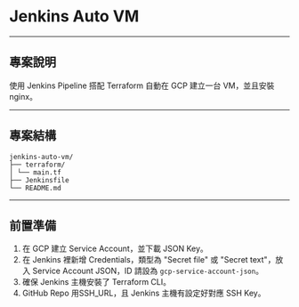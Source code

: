 # Jenkins Auto VM
---
## 專案說明

使用 Jenkins Pipeline 搭配 Terraform 自動在 GCP 建立一台 VM，並且安裝 nginx。

---
## 專案結構

``` 
jenkins-auto-vm/
├── terraform/
│ └── main.tf
├── Jenkinsfile
└── README.md
``` 

---
## 前置準備

1. 在 GCP 建立 Service Account，並下載 JSON Key。  
2. 在 Jenkins 裡新增 Credentials，類型為 "Secret file" 或 "Secret text"，放入 Service Account JSON，ID 請設為 `gcp-service-account-json`。  
3. 確保 Jenkins 主機安裝了 Terraform CLI。  
4. GitHub Repo 用SSH_URL，且 Jenkins 主機有設定好對應 SSH Key。 
